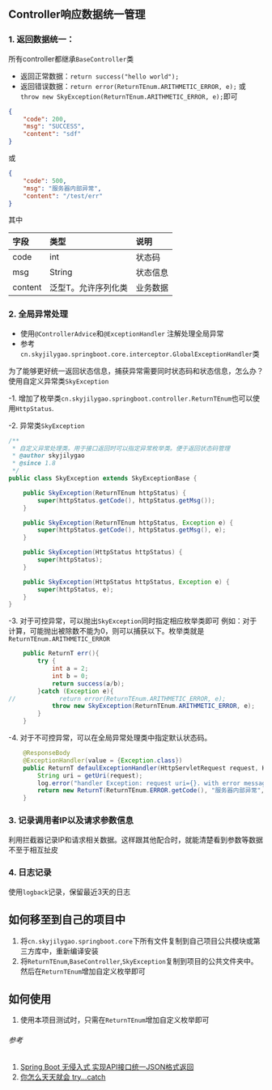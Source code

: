 ## Controller响应数据统一管理

### 1. 返回数据统一：
所有controller都继承`BaseController`类
- 返回正常数据：`return success("hello world");`
- 返回错误数据：`return error(ReturnTEnum.ARITHMETIC_ERROR, e);` 或 `throw new SkyException(ReturnTEnum.ARITHMETIC_ERROR, e);`即可
```json
{
    "code": 200,
    "msg": "SUCCESS",
    "content": "sdf"
}
```
或
```json
{
    "code": 500,
    "msg": "服务器内部异常",
    "content": "/test/err"
}
```
其中

|字段|类型|说明|
|:---|:---|:---|
| code | int | 状态码 |
| msg | String | 状态信息 |
| content | 泛型T。允许序列化类| 业务数据 |

### 2. 全局异常处理
- 使用`@ControllerAdvice`和`@ExceptionHandler` 注解处理全局异常
- 参考`cn.skyjilygao.springboot.core.interceptor.GlobalExceptionHandler`类

为了能够更好统一返回状态信息，捕获异常需要同时状态码和状态信息，怎么办？使用自定义异常类`SkyException`

-1. 增加了枚举类`cn.skyjilygao.springboot.controller.ReturnTEnum`也可以使用`HttpStatus`.

-2. 异常类`SkyException`
```java
/**
 * 自定义异常处理类。用于接口返回时可以指定异常枚举类。便于返回状态码管理
 * @author skyjilygao
 * @since 1.8
 */
public class SkyException extends SkyExceptionBase {

    public SkyException(ReturnTEnum httpStatus) {
        super(httpStatus.getCode(), httpStatus.getMsg());
    }

    public SkyException(ReturnTEnum httpStatus, Exception e) {
        super(httpStatus.getCode(), httpStatus.getMsg(), e);
    }

    public SkyException(HttpStatus httpStatus) {
        super(httpStatus);
    }

    public SkyException(HttpStatus httpStatus, Exception e) {
        super(httpStatus, e);
    }
}
```
-3. 对于可控异常，可以抛出`SkyException`同时指定相应枚举类即可
例如：对于计算，可能抛出被除数不能为0，则可以捕获以下。枚举类就是`ReturnTEnum.ARITHMETIC_ERROR`
```java
    public ReturnT err(){
        try {
            int a = 2;
            int b = 0;
            return success(a/b);
        }catch (Exception e){
//            return error(ReturnTEnum.ARITHMETIC_ERROR, e);
            throw new SkyException(ReturnTEnum.ARITHMETIC_ERROR, e);
        }
    }
```
-4. 对于不可控异常，可以在全局异常处理类中指定默认状态码。
```java
	@ResponseBody
	@ExceptionHandler(value = {Exception.class})
	public ReturnT defaulExceptionHandler(HttpServletRequest request, HttpServletResponse response, Exception e) throws Exception {
		String uri = getUri(request);
		log.error("handler Exception: request uri={}. with error message={}", uri, e.getMessage(), e);
		return new ReturnT(ReturnTEnum.ERROR.getCode(), "服务器内部异常", uri);
	}
```


### 3. 记录调用者IP以及请求参数信息
利用拦截器记录IP和请求相关数据。这样跟其他配合时，就能清楚看到参数等数据不至于相互扯皮

### 4. 日志记录
使用`logback`记录，保留最近3天的日志

## 如何移至到自己的项目中
1. 将`cn.skyjilygao.springboot.core`下所有文件复制到自己项目公共模块或第三方库中，重新编译安装
2. 将`ReturnTEnum`,`BaseController`,`SkyException`复制到项目的公共文件夹中。然后在`ReturnTEnum`增加自定义枚举即可

## 如何使用
1. 使用本项目测试时，只需在`ReturnTEnum`增加自定义枚举即可



###### 参考
1. [Spring Boot 无侵入式 实现API接口统一JSON格式返回](https://mp.weixin.qq.com/s?__biz=MzI4OTA3NDQ0Nw==&mid=2455549015&idx=2&sn=44fa3621a8df3bd88e8c7064f1832105&chksm=fb9ca837cceb2121b9c15064f0a5f6c87f610c4b19c030cf385e0b297abe91cd177895c9c0fa&scene=126&sessionid=1600250050&key=cf1b11cd59da7ce7d9f9d510eb01a11d336a0136e7a8daea4a88ce757d5d899300b20616201de2a8a81284c4de25ea9a694a218fd06da8b4a0f3be80f7e34e06c63adefb7ffb7124ff8cc0e4833f8bbfbde4da7120c547c133d899108caf4876dd6c5d6d379884c956fcf7d5a503af6a97513175a8d5fb4a3421f55d51d41a0e&ascene=14&uin=OTMyNDYxMzQw&devicetype=Windows+10+x64&version=6300002f&lang=zh_CN&exportkey=AUOK0L%2F5IlqEYWRwGtxG%2FwI%3D&pass_ticket=fEs1HHbuT5JrkDds5Mn8cg1NzokPvax7ngMP5blOa%2FDonl2n0B0odFiegTD8NGcg&wx_header=0)
2. [你怎么天天就会 try...catch](https://mp.weixin.qq.com/s?__biz=MzIwNTc4NTEwOQ==&mid=2247489220&idx=1&sn=0a319bb3e8068faed40acfb44acf5c1a&chksm=972ac7bea05d4ea81eb70d99a833a0c4e7e5f472e6c207b806cd5f54241cdb22391ac96f72cc&mpshare=1&scene=24&srcid=0906fBfKSyqI31XKxOUn70sf&sharer_sharetime=1599395214798&sharer_shareid=9757876af3972f7c5c9a5047c8015bf9&key=a7cd04bfef4edfa33f8a9b340ea5f3f1833ac28825eddfc7da8404e31d4b7f7320cbea1decea01437f15d0eb79026c4be9152f558989f6cbfee072fe9af2d1148202a81fa93b2144e3d45b717365e95a102fdf841aa2ebf39ae1fafa77f279eed72ef517b941eda8cdcda9e54dd816f097153f9fe73074089d380efcbbe17de3&ascene=14&uin=OTMyNDYxMzQw&devicetype=Windows+10+x64&version=6300002f&lang=zh_CN&exportkey=AWjTx9TPD6QMRvx1G1QW%2BXA%3D&pass_ticket=fEs1HHbuT5JrkDds5Mn8cg1NzokPvax7ngMP5blOa%2FDonl2n0B0odFiegTD8NGcg&wx_header=0)